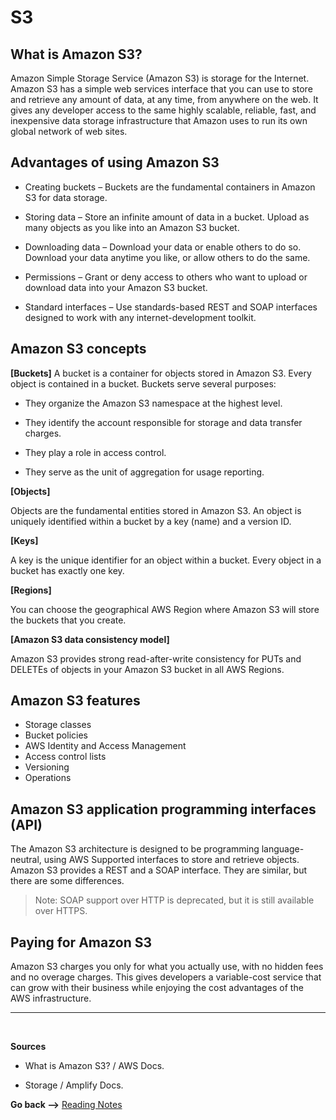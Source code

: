 # S3

## What is Amazon S3?

Amazon Simple Storage Service (Amazon S3) is storage for the Internet. Amazon S3 has a simple web services interface that you can use to store and retrieve any amount of data, at any time, from anywhere on the web. It gives any developer access to the same highly scalable, reliable, fast, and inexpensive data storage infrastructure that Amazon uses to run its own global network of web sites.

## Advantages of using Amazon S3

- Creating buckets – Buckets are the fundamental containers in Amazon S3 for data storage.

- Storing data – Store an infinite amount of data in a bucket. Upload as many objects as you like into an Amazon S3 bucket.

- Downloading data – Download your data or enable others to do so. Download your data anytime you like, or allow others to do the same.

- Permissions – Grant or deny access to others who want to upload or download data into your Amazon S3 bucket.

- Standard interfaces – Use standards-based REST and SOAP interfaces designed to work with any internet-development toolkit.

## Amazon S3 concepts

**[Buckets]**
A bucket is a container for objects stored in Amazon S3. Every object is contained in a bucket. Buckets serve several purposes:

- They organize the Amazon S3 namespace at the highest level.

- They identify the account responsible for storage and data transfer charges.

- They play a role in access control.

- They serve as the unit of aggregation for usage reporting.

**[Objects]**

Objects are the fundamental entities stored in Amazon S3. An object is uniquely identified within a bucket by a key (name) and a version ID.

**[Keys]**

A key is the unique identifier for an object within a bucket. Every object in a bucket has exactly one key.

**[Regions]**

You can choose the geographical AWS Region where Amazon S3 will store the buckets that you create.

**[Amazon S3 data consistency model]**

Amazon S3 provides strong read-after-write consistency for PUTs and DELETEs of objects in your Amazon S3 bucket in all AWS Regions.

## Amazon S3 features

- Storage classes
- Bucket policies
- AWS Identity and Access Management
- Access control lists
- Versioning
- Operations

## Amazon S3 application programming interfaces (API)

The Amazon S3 architecture is designed to be programming language-neutral, using AWS Supported interfaces to store and retrieve objects. Amazon S3 provides a REST and a SOAP interface. They are similar, but there are some differences.

> Note: SOAP support over HTTP is deprecated, but it is still available over HTTPS.

## Paying for Amazon S3

Amazon S3 charges you only for what you actually use, with no hidden fees and no overage charges. This gives developers a variable-cost service that can grow with their business while enjoying the cost advantages of the AWS infrastructure.

<hr>
<br>

**Sources**

- What is Amazon S3? / AWS Docs.

- Storage / Amplify Docs.

**Go back -->** [Reading Notes](https://aseel-dweedar.github.io/reading-notes/)
